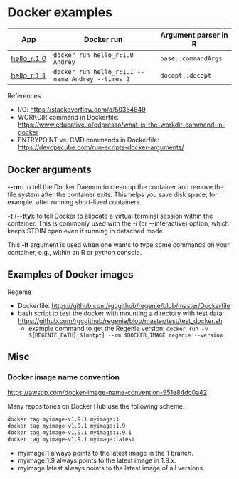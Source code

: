 # Docker examples

| App | Docker run | Argument parser in R |
|--|--|--|
| [hello_r:1.0](hello-r/01-hello-r-v1.0/) | `docker run hello_r:1.0 Andrey` | `base::commandArgs` |
| [hello_r:1.1](hello-r/02-hello-r-v1.1/) | `docker run hello_r:1.1 --name Andrey --times 2` | `docopt::docopt` |


References

- I/O: https://stackoverflow.com/a/50354649
- WORKDIR command in Dockerfile: https://www.educative.io/edpresso/what-is-the-workdir-command-in-docker
- ENTRYPOINT vs. CMD commands in Dockerfile: https://devopscube.com/run-scripts-docker-arguments/


## Docker arguments

**--rm**: to tell the Docker Daemon to clean up the container and remove the file system after the container exits. 
This helps you save disk space, for example, after running short-lived containers.


**-t** (**--tty**): to tell Docker to allocate a virtual terminal session within the container. 
This is commonly used with the -i (or --interactive) option, which keeps STDIN open even if running in detached mode.

This **-it** argument is used when one wants to type some commands on your container, e.g., within an R or python console.

## Examples of Docker images

Regenie

- Dockerfile: https://github.com/rgcgithub/regenie/blob/master/Dockerfile
- bash script to test the docker with mounting a directory with test data: https://github.com/rgcgithub/regenie/blob/master/test/test_docker.sh
  - example command to get the Regenie version: `docker run -v ${REGENIE_PATH}:${mntpt} --rm $DOCKER_IMAGE regenie --version` 


## Misc

### Docker image name convention

https://awstip.com/docker-image-name-convention-951e84dc0a42

Many repositories on Docker Hub use the following scheme.

```bash
docker tag myimage-v1.9.1 myimage:1
docker tag myimage-v1.9.1 myimage:1.9
docker tag myimage-v1.9.1 myimage:1.9.1
docker tag myimage-v1.9.1 myimage:latest
```

- myimage:1 always points to the latest image in the 1 branch.
- myimage:1.9 always points to the latest image in 1.9.x.
- myimage:latest always points to the latest image of all versions.
